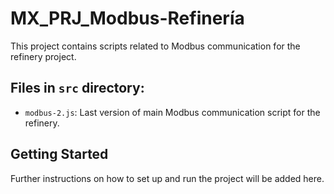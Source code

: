 # MX_PRJ_Modbus-Refinería

This project contains scripts related to Modbus communication for the refinery project.

## Files in `src` directory:

- `modbus-2.js`: Last version of main Modbus communication script for the refinery.

## Getting Started

Further instructions on how to set up and run the project will be added here.